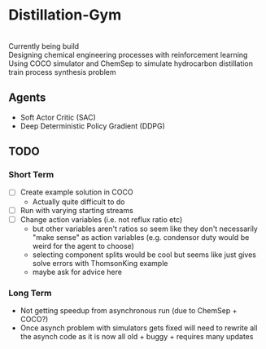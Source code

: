 # Distillation-Gym
<br>
Currently being build
<br>
Designing chemical engineering processes with reinforcement learning
<br>
Using COCO simulator and ChemSep to simulate hydrocarbon distillation train process synthesis problem
<br>

## Agents
  - Soft Actor Critic (SAC)
  - Deep Deterministic Policy Gradient (DDPG)
    
## TODO
### Short Term
  - [ ] Create example solution in COCO
    - Actually quite difficult to do
  - [ ] Run with varying starting streams
  - [ ] Change action variables (i.e. not reflux ratio etc)
    - but other variables aren't ratios so seem like they don't necessarily "make sense" as action variables (e.g. condensor duty would be weird for the agent to choose)
    - selecting component splits would be cool but seems like just gives solve errors with ThomsonKing example
    - maybe ask for advice here

### Long Term
  - Not getting speedup from asynchronous run (due to ChemSep + COCO?) 
  - Once asynch problem with simulators gets fixed will need to rewrite all the asynch code as it is now all old + buggy + requires many updates
 
 
